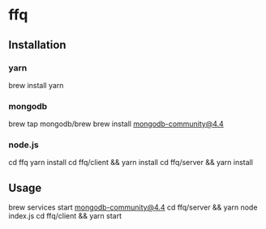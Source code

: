 # ffq

## Installation
### yarn
brew install yarn

### mongodb
brew tap mongodb/brew
brew install mongodb-community@4.4

### node.js 
cd ffq yarn install
cd ffq/client && yarn install
cd ffq/server && yarn install

## Usage
brew services start mongodb-community@4.4
cd ffq/server && yarn node index.js
cd ffq/client && yarn start
